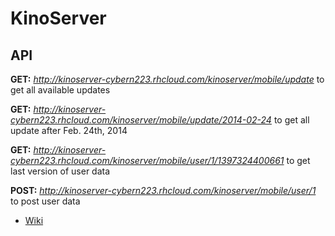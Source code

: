 KinoServer
==========

API
---------
**GET:** _http://kinoserver-cybern223.rhcloud.com/kinoserver/mobile/update_ to get all available updates

**GET:** _http://kinoserver-cybern223.rhcloud.com/kinoserver/mobile/update/2014-02-24_ to get all update after Feb. 24th, 2014

**GET:** _http://kinoserver-cybern223.rhcloud.com/kinoserver/mobile/user/1/1397324400661_ to get last version of user data

**POST:** _http://kinoserver-cybern223.rhcloud.com/kinoserver/mobile/user/1_ to post user data

* [Wiki](https://github.com/cybern223/kinoserver/wiki)
